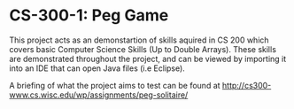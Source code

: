 # CS-300-1: Peg Game

This project acts as an demonstartion of skills aquired in CS 200 
which covers basic Computer Science Skills (Up to Double Arrays). These skills are demonstrated throughout the project, and can be viewed by 
importing it into an IDE that can open Java files (i.e Eclipse). 

A briefing of what the project aims to test can be found at http://cs300-www.cs.wisc.edu/wp/assignments/peg-solitaire/
